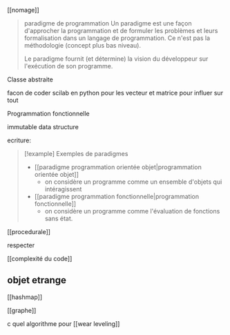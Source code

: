 
[[nomage]]


> paradigme de programmation
> Un paradigme est une façon d'approcher la programmation et de formuler les problèmes et leurs formalisation dans un langage de programmation. Ce n'est pas la méthodologie (concept plus bas niveau).
> 
> Le paradigme fournit (et détermine) la vision du développeur sur l'exécution de son programme.

Classe abstraite 

facon de coder scilab en python pour les vecteur et matrice pour influer sur tout

Programmation fonctionnelle

immutable data structure


ecriture:




> [!example] Exemples de paradigmes
> - [[paradigme programmation orientée objet|programmation orientée objet]]
>     - on considère un programme comme un ensemble d'objets qui intéragissent
> - [[paradigme programmation fonctionnelle|programmation fonctionnelle]]
>     - on considère un programme comme l'évaluation de fonctions sans état.



[[procedurale]]


respecter 

[[complexité du code]]


## objet etrange

[[hashmap]]

[[graphe]]




c quel algorithme pour [[wear leveling]]